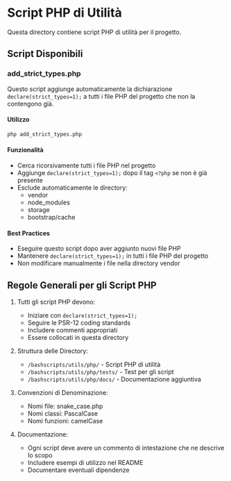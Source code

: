 # Script PHP di Utilità

Questa directory contiene script PHP di utilità per il progetto.

## Script Disponibili

### add_strict_types.php

Questo script aggiunge automaticamente la dichiarazione `declare(strict_types=1);` a tutti i file PHP del progetto che non la contengono già.

#### Utilizzo
```bash
php add_strict_types.php
```

#### Funzionalità
- Cerca ricorsivamente tutti i file PHP nel progetto
- Aggiunge `declare(strict_types=1);` dopo il tag `<?php` se non è già presente
- Esclude automaticamente le directory:
  - vendor
  - node_modules
  - storage
  - bootstrap/cache

#### Best Practices
- Eseguire questo script dopo aver aggiunto nuovi file PHP
- Mantenere `declare(strict_types=1);` in tutti i file PHP del progetto
- Non modificare manualmente i file nella directory vendor

## Regole Generali per gli Script PHP

1. Tutti gli script PHP devono:
   - Iniziare con `declare(strict_types=1);`
   - Seguire le PSR-12 coding standards
   - Includere commenti appropriati
   - Essere collocati in questa directory

2. Struttura delle Directory:
   - `/bashscripts/utils/php/` - Script PHP di utilità
   - `/bashscripts/utils/php/tests/` - Test per gli script
   - `/bashscripts/utils/php/docs/` - Documentazione aggiuntiva

3. Convenzioni di Denominazione:
   - Nomi file: snake_case.php
   - Nomi classi: PascalCase
   - Nomi funzioni: camelCase

4. Documentazione:
   - Ogni script deve avere un commento di intestazione che ne descrive lo scopo
   - Includere esempi di utilizzo nel README
   - Documentare eventuali dipendenze 